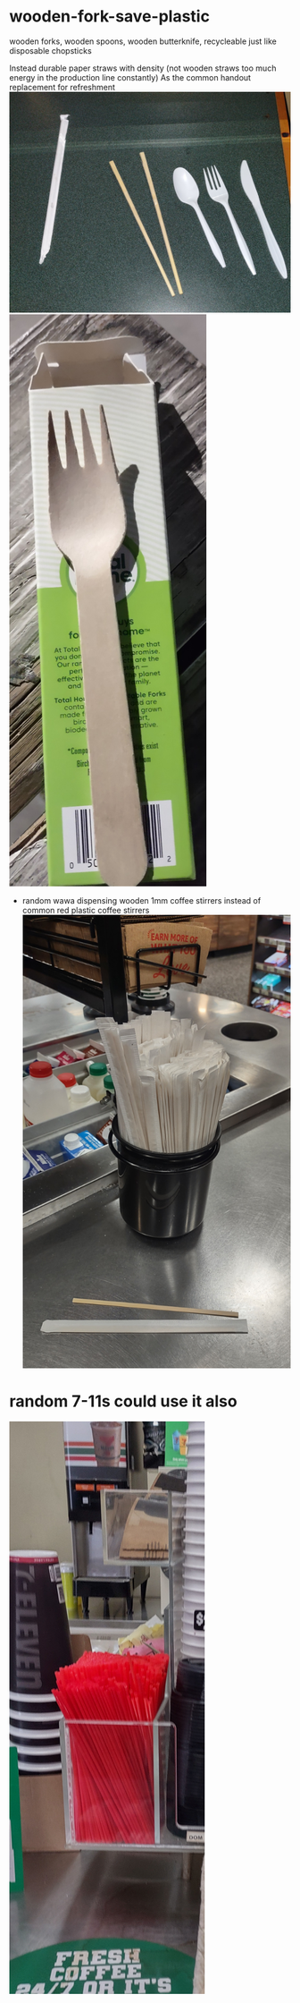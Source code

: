# wooden-fork-save-plastic
wooden forks, wooden spoons, wooden butterknife, recycleable just like disposable chopsticks


Instead durable paper straws with density (not wooden straws too much energy in the production line constantly)
As the common handout replacement for refreshment
![s1](https://raw.githubusercontent.com/c4pt000/wooden-fork-save-plastic/main/IMG_20210913_232050843~2.jpg)
![s1](https://raw.githubusercontent.com/c4pt000/wooden-fork-save-plastic/main/IMG_20220127_055743941.jpg)

* random wawa dispensing wooden 1mm coffee stirrers instead of common red plastic coffee stirrers
![s1](https://raw.githubusercontent.com/c4pt000/wooden-fork-save-plastic/main/IMG_20220106_205446178_HDR.jpg)

# random 7-11s could use it also
![s1](https://raw.githubusercontent.com/c4pt000/wooden-fork-save-plastic/main/IMG_20220107_112921709_HDR.jpg)
